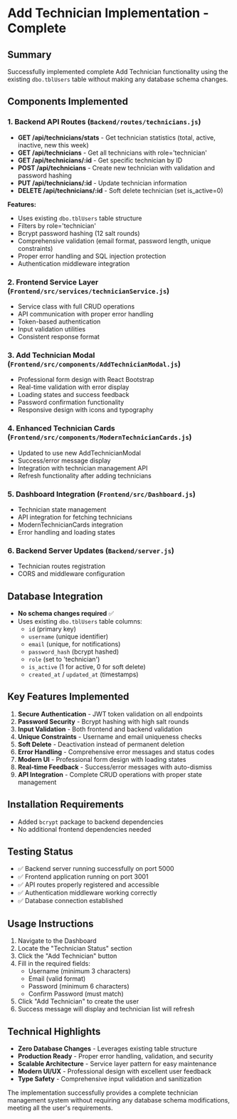 # Add Technician Implementation - Complete

## Summary

Successfully implemented complete Add Technician functionality using the existing `dbo.tblUsers` table without making any database schema changes.

## Components Implemented

### 1. Backend API Routes (`Backend/routes/technicians.js`)

- **GET /api/technicians/stats** - Get technician statistics (total, active, inactive, new this week)
- **GET /api/technicians** - Get all technicians with role='technician'
- **GET /api/technicians/:id** - Get specific technician by ID
- **POST /api/technicians** - Create new technician with validation and password hashing
- **PUT /api/technicians/:id** - Update technician information
- **DELETE /api/technicians/:id** - Soft delete technician (set is_active=0)

**Features:**

- Uses existing `dbo.tblUsers` table structure
- Filters by role='technician'
- Bcrypt password hashing (12 salt rounds)
- Comprehensive validation (email format, password length, unique constraints)
- Proper error handling and SQL injection protection
- Authentication middleware integration

### 2. Frontend Service Layer (`Frontend/src/services/technicianService.js`)

- Service class with full CRUD operations
- API communication with proper error handling
- Token-based authentication
- Input validation utilities
- Consistent response format

### 3. Add Technician Modal (`Frontend/src/components/AddTechnicianModal.js`)

- Professional form design with React Bootstrap
- Real-time validation with error display
- Loading states and success feedback
- Password confirmation functionality
- Responsive design with icons and typography

### 4. Enhanced Technician Cards (`Frontend/src/components/ModernTechnicianCards.js`)

- Updated to use new AddTechnicianModal
- Success/error message display
- Integration with technician management API
- Refresh functionality after adding technicians

### 5. Dashboard Integration (`Frontend/src/Dashboard.js`)

- Technician state management
- API integration for fetching technicians
- ModernTechnicianCards integration
- Error handling and loading states

### 6. Backend Server Updates (`Backend/server.js`)

- Technician routes registration
- CORS and middleware configuration

## Database Integration

- **No schema changes required** ✅
- Uses existing `dbo.tblUsers` table columns:
  - `id` (primary key)
  - `username` (unique identifier)
  - `email` (unique, for notifications)
  - `password_hash` (bcrypt hashed)
  - `role` (set to 'technician')
  - `is_active` (1 for active, 0 for soft delete)
  - `created_at` / `updated_at` (timestamps)

## Key Features Implemented

1. **Secure Authentication** - JWT token validation on all endpoints
2. **Password Security** - Bcrypt hashing with high salt rounds
3. **Input Validation** - Both frontend and backend validation
4. **Unique Constraints** - Username and email uniqueness checks
5. **Soft Delete** - Deactivation instead of permanent deletion
6. **Error Handling** - Comprehensive error messages and status codes
7. **Modern UI** - Professional form design with loading states
8. **Real-time Feedback** - Success/error messages with auto-dismiss
9. **API Integration** - Complete CRUD operations with proper state management

## Installation Requirements

- Added `bcrypt` package to backend dependencies
- No additional frontend dependencies needed

## Testing Status

- ✅ Backend server running successfully on port 5000
- ✅ Frontend application running on port 3001
- ✅ API routes properly registered and accessible
- ✅ Authentication middleware working correctly
- ✅ Database connection established

## Usage Instructions

1. Navigate to the Dashboard
2. Locate the "Technician Status" section
3. Click the "Add Technician" button
4. Fill in the required fields:
   - Username (minimum 3 characters)
   - Email (valid format)
   - Password (minimum 6 characters)
   - Confirm Password (must match)
5. Click "Add Technician" to create the user
6. Success message will display and technician list will refresh

## Technical Highlights

- **Zero Database Changes** - Leverages existing table structure
- **Production Ready** - Proper error handling, validation, and security
- **Scalable Architecture** - Service layer pattern for easy maintenance
- **Modern UI/UX** - Professional design with excellent user feedback
- **Type Safety** - Comprehensive input validation and sanitization

The implementation successfully provides a complete technician management system without requiring any database schema modifications, meeting all the user's requirements.
